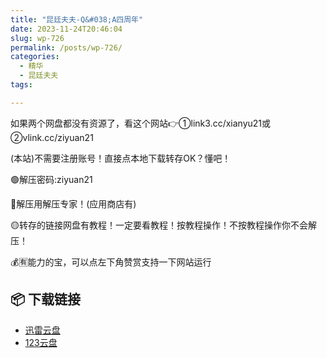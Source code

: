 ```yaml
---
title: "昆廷夫夫-Q&#038;A四周年"
date: 2023-11-24T20:46:04
slug: wp-726
permalink: /posts/wp-726/
categories:
  - 精华
  - 昆廷夫夫
tags:

---
```


如果两个网盘都没有资源了，看这个网站👉①link3.cc/xianyu21或②vlink.cc/ziyuan21

(本站)不需要注册账号！直接点本地下载转存OK？懂吧！

🟢解压密码:ziyuan21

🔵解压用解压专家！(应用商店有)

🟡转存的链接网盘有教程！一定要看教程！按教程操作！不按教程操作你不会解压！

💰🈶能力的宝，可以点左下角赞赏支持一下网站运行

## 📦 下载链接
- [迅雷云盘](https://blziyuan21.com/pay-download/726?key=c16197a937&down_id=0)
- [123云盘](https://blziyuan21.com/pay-download/726?key=c16197a937&down_id=1)

